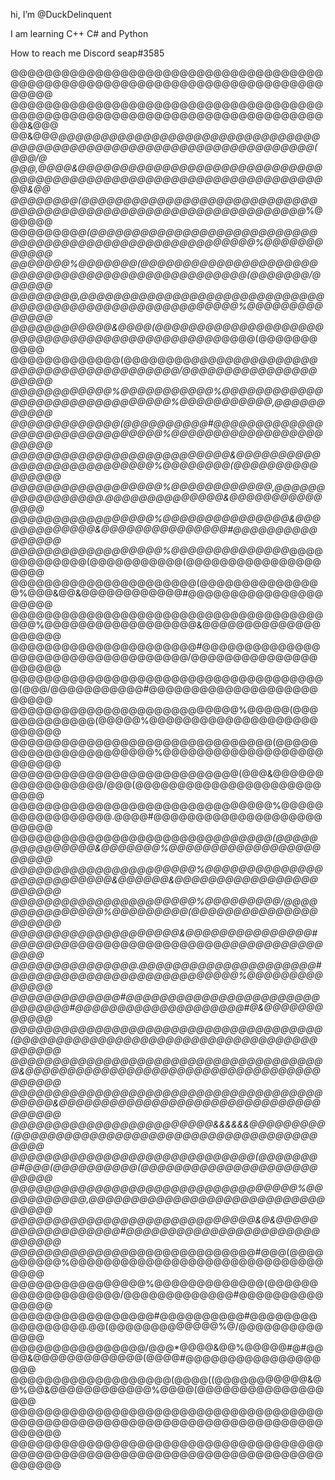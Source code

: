   hi, I’m @DuckDelinquent
  
  I am learning C++ C# and Python
  
  How to reach me Discord seap#3585

 @@@@@@@@@@@@@@@@@@@@@@@@@@@@@@@@@@@@@@@@@@@@@@@@@@@@@@@@@@@@@@@@@@@@@@@@@@@@@@@
@@@@@@@@@@@@@@@@@@@@@@@@@@@@@@@@@@@@@@@@@@@@@@@@@@@@@@@@@@@@@@@@@@@@@@@@@@@@&@@@
@@&@@@*@@@@@@@@@@@@@@@@@@@@@@@@@@@@@@@@@@@@@@@@@@@@@@@@@@@@@@@@@@@@@@@@@@@(@@@/@
@@@,@@@@&@@@@@@@@@@@@@@@@@@@@@@@@@@@@@@@@@@@@@@@@@@@@@@@@@@@@@@@@@@@@@@@@@@@@&@@
@@@@@@@@(@@@@@@@@@@@@@@@@@@@@@@@@@@@@@@@@@@@@@@@@@@@@@@@@@@@@@@@@@@@@@@@*%@@@@@@
@@@@@@@@*@(@@@@@@@@@@@@@@@@@@@@@@@@@@@@@@@@@@@@@@@@@@@@@@@@@@@@@@@@%@@@@@@@@@@@@
@@@@@@@%@@@@@@@(@@@@@@@@@@@@@@@@@@@@@@@@@@@@@@@@@@@@@@@@@@@@@@@@@(@@@@@@@/@@@@@@
@@@@@@@@,@@@@@@@@@@@@@@@@@@@@@@@@@@@@@@@@@@@@@@@@@@@@@@@@@@@@@@@@%@@@@@@@@@@@@@@
@@@@@@@@@@@@&@@@@(@@@@@@@@@@@@@@@@@@@@@@@@@@@@@@@@@@@@@@@@@@@@@*@@@@(@@@@@@@@@@@
@@@@@@@@@@@@@(@@@@@@@@*@@@@@@@@@@@@@@@@@@@@@@@@@@@@@@@@@@@/@@@@@@@@@@@@@@@@@@@@@
@@@@@@@@@@@@%@@@@@@@@@@@%@@@@@@@@@@@@@@@@@@@@@@@@@@@@@@@%@@@@@@@@@@@,@@@@@@@@@@@
@@@@@@@@@@@@@(@@@@@@@@@@#@@@@@@@@@@@@@@@@@@@@@@@@@@@@@@@%@@@@@@@@@@@@@@@@@@@@@@@
@@@@@@@@@@@@@@@@@@@@@@@@@@&@@@@@@@@@@@@@@@@@@@@@@@@@@@%@@@@@@@@(@@@@@@@@@@@@@@@@
@@@@@@@@@@@@@@@@@@%@@@@@@@@@@@@,@@@@@@@@@@@@@@@@@.@@@@@@@@@@@@@@&@@@@@@@@@@@@@@@
@@@@@@@@@@@@@@@@@%@@@@@@@@@@@@@@@&@@@@@@@@@@@@@&@@@@@@@@@@@@@@@#@@@@@@@@@@@@@@@@
@@@@@@@@@@@@@@@@@@%@@@@@@@@@@@@@@*@@@@@@@@@@@@@(@@@@@@@@@@@(@@@@@@@@@@@@@@@@@@@@
@@@@@@@@@@@@@@@@@@@@@@(@@@@@@@@@@@@@@@%@@@&@@&@@@@@@@@@@@@#@@@@@@@@@@@@@@@@@@@@@
@@@@@@@@@@@@@@@@@@@@@@@@@@@@@@@@@@@@@@@@%@@@@@@@@@@@@@@@@@@&@@@@@@@@@@@@@@@@@@@@
@@@@@@@@@@@@@@@@@@@@@@#@@@@@@@@@@@@@@@@@@@@@@@@@@@@@@@@@@@/@@@@@@@@@@@@@@@@@@@@@
@@@@@@@@@@@@@@@@@@@@@@@@@@@@@@@@@@@@@@(@@@/@@@@@@@@@@@#@@@@@@@@@@@@@@@@@@@@@@@@@
@@@@@@@@@@@@@@@@@@@@@@@@@@@%@@@@@(@@@@@@@@@@@@@(@@@@@%@@@@@@@@@@@@@@@@@@@@@@@@@@
@@@@@@@@@@@@@@@@@@@@@@@@@@@@@@@(@@@@@@@@@@@@@@@@@@@@@@%@@@@@@@@@@@@@@@@@@@@@@@@@
@@@@@@@@@@@@@@@@@@@@@@@@@@@(@@@&@@@@@@@@@@@@@@@@@/@@@(@@@@@@@@@@@@@@@@@@@@@@@@@@
@@@@@@@@@@@@@@@@@@@@@@@@@@@@@@@%@@@@@@@@@@@@@@@@@.@@@@#@@@@@@@@@@@@@@@@@@@@@@@@@
@@@@@@@@@@@@@@@@@@@@@@@@*@@@@@@@(@@@@@@@@@@@@@@@&@@@@@@@%@@@@@@@@@@@@@@@@@@@@@@@
@@@@@@@@@@@@@@@@@@@@@@%@@@@@@@@@@@@@@@@@@@@@@@@@@&@@@@@@&@@@@@@@@@@@@@@@@@@@@@@@
@@@@@@@@@@@@@@@@@@@@@@%@@@@@@@@@/@@@@@@@@@@@@@@@%@@@@@@@@@(@@@@@@@@@@@@@@@@@@@@@
@@@@@@@@@@@@@@@@@@@@&@@@@@@@@@@@@@@@#@@@@@@@*@@@@@@@@@@@@@@@@@@*@@@@@@@@@@@@@@@@
@@@@@@@@@@@@@@@.@@@@@@@@@@@@@@@@@@@@@#@@@@@@@@@@@@@@@@@@@@@@@@@@@%@@@@@@@@@@@@@@
@@@@@@@@@@@@@#@@@@@@@@@@@@@@@@@@@@@@@@@@@@@@#@@@@@@@@@@@@@@@@@@@@#@&@@@@@@@@@@@@
@@@@@@@@@@@@@@@@@@@@@@@@@@@@@@@@@@@@@(@@@@@@@@@@@@@@@@@@@@@@@@@@@@@@@@@@@@@@@@@@
@@@@@@@@@@@@@@@@@@@@@@@@@@@@@@@@@@@@@@&@@@@@@@@@@@@@@@@@@@@@@@@@@@@@@@@@@@@@@@@@
@@@@@@@@@@@@@@@@@@@@@@@@@@@@@@@@@@@@@@@@@@&@@@@@@@@@@@@@@@@@@@@@@@@@@@@@@@@@@@@@
@@@@@@@@@@@@@@@@@@@@@@@@&&&&&&@@@@@@@@@(@@@@@@@@@@@@@@@@@@@@@@@@@@@@@@@@@@@@@@@@
@@@@@@@@@@@@@@@@@@@@@@@@@@@@@(@@@@@@@@#@@@(@@@@@@@@@@(@@@@@@@@@@@@@@@@@@@@@@@@@@
@@@@@@@@@@@@@@@@@@@@@@@@@@@@@@@@@@%@@@@@@@@@@@,@@@@@@@@@@@@@@@@@@@@@@@@@@@@@@@@@
@@@@@@@@@@@@@@@@@@@@@@@@@@@@@&@&@@@@@@@@@@@@@@@@@@#@@@@@@@@@@@@@@@@@@@@@@@@@@@@@
@@@@@@@@@@@@@@*@@@@@@@@@@@@@@@#@@@(@@@@@@@@@@%@@@@@@@@@@@@@@@@@@@@@@@@@@@@@@@@@@
@@@@@@@@@@@@@@@@%@@@@@@@@@@@@@(@@@@@@@@@@@@@@@@@@@/@@@@@@@@@@@@@#@@@@@@@@@@@@@@@
@@@@@@@@@@@@@@@@@#@@@@@@@@@@#@@@@@@@@@@@@@@@@@.@@(@@@@@@@@@@@@@%@/@@@@@@@@@@@@@@
@@@@@@@@@@@@@@@@/@@@*@@@@&@@%@@@@@#@#@@@@&@@@@@@@@@@@@@(@@@@#@@@@@@@@@@@@@@@@@@@
@@@@@@@@@@@@@@@@@@@(@@@@((@@@@@@@@@@@&@@%@@&@@@@@@@@@@@@%@@@@(@@@@@@@@@@@@@@@@@@
@@@@@@@@@@@@@@@@@@@@@@@@@@@@@@@@@@@@@@@@@@@@@@@@@@@@@@@@@@@@@@@@@@@@@@@@@@@@@@@@
@@@@@@@@@@@@@@@@@@@@@@@@@@@@@@@@@@@@@@@@@@@@@@@@@@@@@@@@@@@@@@@@@@@@@@@@@@@@@@@@
